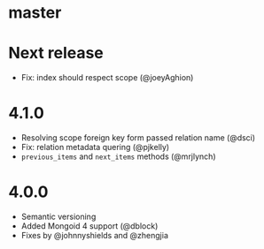 # master

# Next release

* Fix: index should respect scope (@joeyAghion)

# 4.1.0

  * Resolving scope foreign key form passed relation name (@dsci)
  * Fix: relation metadata quering (@pjkelly)
  * `previous_items` and `next_items` methods (@mrjlynch)

# 4.0.0

  * Semantic versioning
  * Added Mongoid 4 support (@dblock)
  * Fixes by @johnnyshields and @zhengjia
